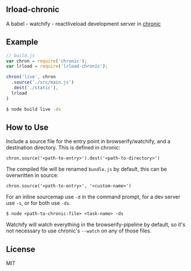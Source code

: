 lrload-chronic
-----

A babel - watchify - reactliveload development server in [chronic](https://github.com/RnbWd/chronic)

## Example

```js
// build.js
var chron = require('chronic');
var lrload = require('lrload-chronic');

chron('live', chron
  .source('./src/main.js')
  .dest('./static'),
  lrload
)
```

```bash
$ node build live -ds
```

## How to Use

Include a source file for the entry point in browserify/watchify, and a destination directory. This is defined in chronic:

`chron.source('<path-to-entry>').dest('<path-to-directory>')`

The compiled file will be renamed `bundle.js` by default, this can be overwritten in source:

`chron.source('<path-to-entry>', '<custom-name>')`

For an inline sourcemap use `-d` in the command prompt, for a dev server use `-s`, or for both use `-ds`.

`$ node <path-to-chronic-file> <task-name> -ds`

Watchify will watch everything in the browserify-pipeline by default, so it's not necessary to use chronic's `--watch` on any of those files.


## License

MIT
